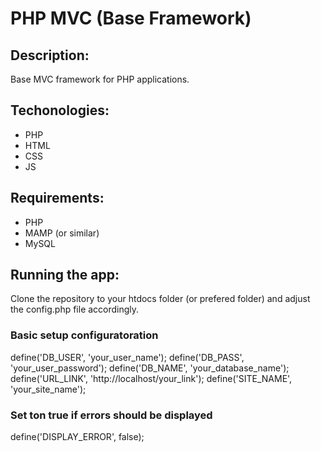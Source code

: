 # PHP MVC (Base Framework)
## Description:
Base MVC framework for PHP applications.

## Techonologies:
- PHP
- HTML
- CSS
- JS

## Requirements:
- PHP
- MAMP (or similar)
- MySQL

## Running the app:
Clone the repository to your htdocs folder (or prefered folder) and adjust the config.php file accordingly.

### Basic setup configuratoration
define('DB_USER', 'your_user_name');
define('DB_PASS', 'your_user_password');
define('DB_NAME', 'your_database_name');
define('URL_LINK', 'http://localhost/your_link');
define('SITE_NAME', 'your_site_name');

### Set ton true if errors should be displayed
define('DISPLAY_ERROR', false);
